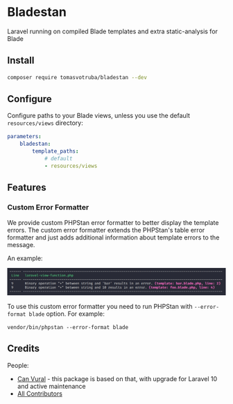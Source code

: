 # Bladestan

Laravel running on compiled Blade templates and extra static-analysis for Blade

## Install

```bash
composer require tomasvotruba/bladestan --dev
```

## Configure

Configure paths to your Blade views, unless you use the default `resources/views` directory:

```yaml
parameters:
    bladestan:
        template_paths:
            # default
            - resources/views
```

## Features

### Custom Error Formatter

We provide custom PHPStan error formatter to better display the template errors. The custom error formatter extends the PHPStan's table error formatter and just adds additional information about template errors to the message.

An example:

![](./assets/example.png "Custom error formatter output example")

To use this custom error formatter you need to run PHPStan with `--error-format blade` option. For example:
```shell
vendor/bin/phpstan --error-format blade
```

## Credits

People:

- [Can Vural](https://github.com/canvural) - this package is based on that, with upgrade for Laravel 10 and active maintenance
- [All Contributors](https://github.com/tomasvotruba/bladestane)
